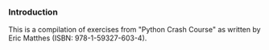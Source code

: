 ### Introduction
This is a compilation of exercises from "Python Crash Course" as written by Eric Matthes (ISBN: 978-1-59327-603-4).
